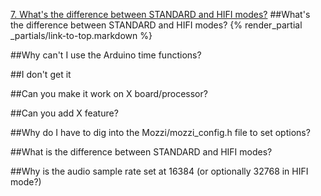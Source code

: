 [7. What's the difference between STANDARD and HIFI modes?](#7)
<a id="q7"></a>
##What's the difference between STANDARD and HIFI modes? {% render_partial _partials/link-to-top.markdown %}


##Why can't I use the Arduino time functions?

##I don't get it

##Can you make it work on X board/processor?

##Can you add X feature?

##Why do I have to dig into the Mozzi/mozzi_config.h file to set options?

##What is the difference between STANDARD and HIFI modes?

##Why is the audio sample rate set at 16384 (or optionally 32768 in HIFI mode?)
